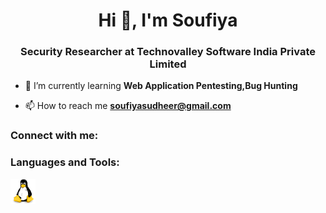 <h1 align="center">Hi 👋, I'm Soufiya</h1>
<h3 align="center">Security Researcher at Technovalley Software India Private Limited </h3>

- 🌱 I’m currently learning **Web Application Pentesting,Bug Hunting**

- 📫 How to reach me **soufiyasudheer@gmail.com**

<h3 align="left">Connect with me:</h3>
<p align="left">
</p>

<h3 align="left">Languages and Tools:</h3>
<p align="left"> <a href="https://www.linux.org/" target="_blank" rel="noreferrer"> <img src="https://raw.githubusercontent.com/devicons/devicon/master/icons/linux/linux-original.svg" alt="linux" width="40" height="40"/> </a> </p>

